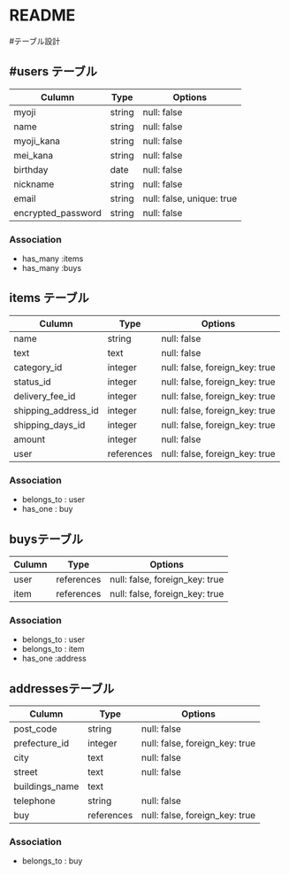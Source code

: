 # README

#テーブル設計

## #users テーブル

|  Culumn            | Type    |  Options    |
| ------------------ | ------- | ----------- |
| myoji              | string  | null: false |
| name               | string  | null: false |
| myoji_kana         | string  | null: false |
| mei_kana           | string  | null: false |
| birthday           | date    | null: false |
| nickname           | string  | null: false |
| email              | string  | null: false, unique: true  |
| encrypted_password | string  | null: false |

### Association
- has_many :items
- has_many :buys


## items テーブル

|  Culumn             | Type       |  Options   |
| ------------------- | ---------- | ---------- |
| name                | string     | null: false |
| text                | text       | null: false |
| category_id         | integer    | null: false, foreign_key: true |
| status_id           | integer    | null: false, foreign_key: true |
| delivery_fee_id     | integer    | null: false, foreign_key: true |
| shipping_address_id | integer    | null: false, foreign_key: true |
| shipping_days_id    | integer    | null: false, foreign_key: true |
| amount              | integer    | null: false |
| user                | references | null: false, foreign_key: true |

### Association
- belongs_to : user
- has_one : buy

## buysテーブル

|  Culumn             | Type       |  Options   |
| ------------------- | ---------- | ----------- |
| user                | references | null: false, foreign_key: true |
| item                | references | null: false, foreign_key: true |

### Association
- belongs_to : user
- belongs_to : item
- has_one :address


## addressesテーブル

|  Culumn             | Type       |  Options   |
| ------------------- | ---------- | ----------- |
| post_code           | string     | null: false |
| prefecture_id       | integer    | null: false, foreign_key: true |
| city                | text       | null: false |
| street              | text       | null: false |
| buildings_name      | text       |
| telephone           | string     | null: false |
| buy                 | references | null: false, foreign_key: true |

### Association
- belongs_to : buy